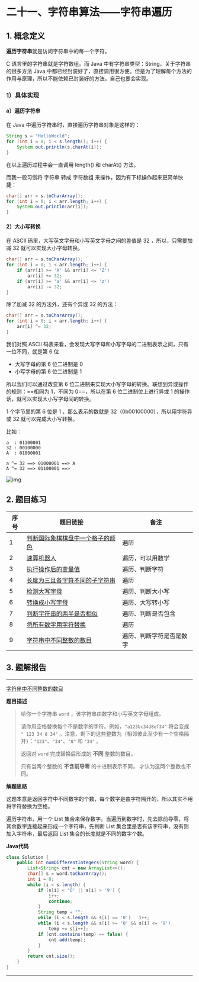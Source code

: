 # 二十一、字符串算法——字符串遍历

## 1. 概念定义

**遍历字符串**就是访问字符串中的每一个字符。

C 语言里的字符串就是字符数组。而 Java 中有字符串类型：String，关于字符串的很多方法 Java 中都已经封装好了，直接调用很方便。但是为了理解每个方法的作用与原理，所以不能依赖已封装好的方法，自己也要会实现。

### **1）具体实现**

#### **a）遍历字符串**

在 Java 中遍历字符串时，直接遍历字符串对象是这样的：

```java
String s = "HelloWorld";
for (int i = 0; i < s.length(); i++) {
    System.out.println(s.charAt(i));
}
```

在以上遍历过程中会一直调用 length() 和 charAt() 方法。

而我一般习惯将 字符串 转成 字符数组 来操作，因为有下标操作起来更简单快捷：

```java
char[] arr = s.toCharArray();
for (int i = 0; i < arr.length; i++) {
    System.out.println(arr[i]);
}
```

#### 2）大小写转换

在 ASCII 码里，大写英文字母和小写英文字母之间的差值是 32 ，所以，只需要加减 32 就可以实现大小字母转换。

```java
char[] arr = s.toCharArray();
for (int i = 0; i < arr.length; i++) {
    if (arr[i] >= 'A' && arr[i] <= 'Z')
        arr[i] += 32;
    if (arr[i] >= 'a' && arr[i] <= 'z')
        arr[i] -= 32;
}
```

除了加减 32 的方法外，还有个异或 32 的方法：

```java
char[] arr = s.toCharArray();
for (int i = 0; i < arr.length; i++) {
    arr[i] ^= 32;
}
```

我们对照 ASCII 码表来看，会发现大写字母和小写字母的二进制表示之间，只有一位不同，就是第 6 位

+ 大写字母的第 6 位二进制是 0
+ 小写字母的第 6 位二进制是 1

所以我们可以通过改变第 6 位二进制来实现大小写字母的转换。联想到异或操作的规则：==相同为 1，不同为 0==，所以在第 6 位二进制位上进行异或 1 的操作话，就可以实现大小写字母间的转换。

1 个字节里的第 6 位是 1 ，那么表示的数就是 32（0b00100000），所以用字符异或 32 就可以完成大小写转换。

比如：

```
a  : 01100001
32 : 00100000
A  : 01000001

a ^= 32 ==> 01000001 ==> A
A ^= 32 ==> 01100001 ==>
```

![img](https://gitee.com/LowProfile666/image-bed/raw/master/img/e850352ac65c103880a07b53bc119313b17e8941)



## 2. 题目练习

| 序号 | 题目链接                                                     | 备注                     |
| ---- | ------------------------------------------------------------ | ------------------------ |
| 1    | [判断国际象棋棋盘中一个格子的颜色](https://leetcode-cn.com/problems/determine-color-of-a-chessboard-square/) | 遍历                     |
| 2    | [速算机器人](https://leetcode-cn.com/problems/nGK0Fy/)       | 遍历，可以用数学         |
| 3    | [ 执行操作后的变量值](https://leetcode-cn.com/problems/final-value-of-variable-after-performing-operations/) | 遍历、判断字符           |
| 4    | [长度为三且各字符不同的子字符串](https://leetcode-cn.com/problems/substrings-of-size-three-with-distinct-characters/) | 遍历                     |
| 5    | [检测大写字母](https://leetcode-cn.com/problems/detect-capital/) | 遍历、判断大小写         |
| 6    | [转换成小写字母](https://leetcode-cn.com/problems/to-lower-case/) | 遍历、大写转小写         |
| 7    | [判断字符串的两半是否相似](https://leetcode-cn.com/problems/determine-if-string-halves-are-alike/) | 遍历、判断是否包含       |
| 8    | [将所有数字用字符替换](https://leetcode-cn.com/problems/replace-all-digits-with-characters/) | 遍历                     |
| 9    | [字符串中不同整数的数目](https://leetcode-cn.com/problems/number-of-different-integers-in-a-string/) | 遍历、判断字符是否是数字 |

## 3. 题解报告

---

[字符串中不同整数的数目](https://leetcode-cn.com/problems/number-of-different-integers-in-a-string/)

**题目描述**

> 给你一个字符串 `word` ，该字符串由数字和小写英文字母组成。
>
> 请你用空格替换每个不是数字的字符。例如，`"a123bc34d8ef34"` 将会变成 `" 123 34 8 34"` 。注意，剩下的这些整数为（相邻彼此至少有一个空格隔开）：`"123"`、`"34"`、`"8"` 和 `"34"` 。
>
> 返回对 `word` 完成替换后形成的 **不同** 整数的数目。
>
> 只有当两个整数的 **不含前导零** 的十进制表示不同， 才认为这两个整数也不同。

**解题思路**

这题本意是返回字符中不同数字的个数，每个数字是由字符隔开的，所以其实不用将字符替换为空格。

遍历字符串，用一个 List 集合来保存数字。当遍历到数字时，先去除前导零，将其余数字连接起来形成一个字符串，先判断 List 集合里是否有该字符串，没有则加入字符串，最后返回 List 集合的长度就是不同的数字个数。

**Java代码**

```java
class Solution {
    public int numDifferentIntegers(String word) {
        List<String> cnt = new ArrayList<>();
        char[] s = word.toCharArray();
        int i = 0;
        while (i < s.length) {
            if (s[i] < '0' || s[i] > '9') {
                i++;
                continue;
            }
            String temp = "";
            while (i < s.length && s[i] == '0')   i++;
            while (i < s.length && s[i] >= '0' && s[i] <= '9')
                temp += s[i++];
            if (cnt.contains(temp) == false) {
                cnt.add(temp);
            }
        }
        return cnt.size();
    }
}
```

---

